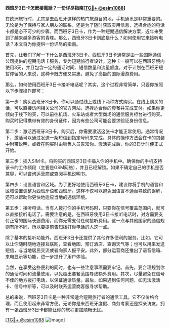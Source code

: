 **西班牙3日卡怎麽接電話？一份详尽指南[[TG💪+ @esim1088](https://t.me/s/esim1088)]**

在欧洲旅行时，尤其是去西班牙这样的热门旅游目的地，手机通讯是非常重要的。无论是为了保持与家人朋友的联系，还是为了随时获取实用信息，选择合适的电话卡都是必不可少的步骤。而西班牙3日卡，作为一种短期通信解决方案，近年来受到了越来越多游客的青睐。那么，西班牙3日卡到底是什么？如何使用它来接听电话？本文将为你提供一份详尽的指南。

首先，让我们了解一下什么是西班牙3日卡。西班牙3日卡通常是由一些国际通信公司提供的短期电话卡服务，专为短期旅行者设计。这种卡一般可以在西班牙境内使用3天，并且包含一定的通话时间、短信数量和流量额度。对于计划在西班牙短暂停留的人来说，这种卡既方便又实惠，避免了高额的国际漫游费用。

那么，如何使用西班牙3日卡接听电话呢？其实，这个过程非常简单，只要你按照以下步骤操作即可：

第一步：购买西班牙3日卡。你可以通过线上或线下两种方式购买。在线上购买的话，可以直接访问相关公司的官方网站，选择适合你的套餐并完成支付。如果你更倾向于线下购买，可以前往机场、火车站或者大型商场的通信服务柜台进行购买。购买时记得携带有效的身份证件，因为有些公司可能会要求验证身份信息。

第二步：激活西班牙3日卡。购买后，你需要激活这张卡才能正常使用。通常情况下，激活可以通过发送一条短信到指定号码来完成。具体的操作方法会在卡的包装中附带说明，或者在购买时由销售人员告知你。激活完成后，你的3日计时便正式开始。

第三步：插入SIM卡。将购买的西班牙3日卡插入你的手机中。确保你的手机支持该卡的工作频段（主要是GSM网络），并且已经解锁。如果不确定自己的手机是否兼容，可以咨询运营商或查阅手机说明书。

第四步：设置语言和区域。为了更好地使用西班牙3日卡，建议你将手机的语言和区域设置调整为西班牙语和西班牙。这样不仅可以避免因语言不通而导致的误解，还可以帮助你更快地适应当地的通信环境。

第五步：接听电话。当有人拨打你的手机号码时，只要你在信号覆盖范围内，就可以直接接听电话了。需要注意的是，在西班牙使用3日卡接听电话时，对方需要支付正常的国际长途费用，而你无需支付任何接听费用。这一点与其他国家的通信规则有所不同，所以要提前告知拨打你电话的人这一点。

除了基本的接听功能外，西班牙3日卡还提供了其他许多便利的服务。比如，它可以让你随时随地连接互联网，查看地图、预订酒店、查询天气等；也可以用来发送短信，与当地居民交流或者向家人报平安。此外，部分运营商还推出了语音信箱、来电显示等功能，进一步提升了用户体验。

当然，在享受这些便利的同时，也有一些注意事项需要牢记。首先，要合理规划你的通话时间和流量使用，以免超出套餐范围导致额外费用。其次，尽量避免在信号不佳的地方拨打电话，以保证通话质量。最后，如果遇到任何问题，如无法激活卡、信号中断等，可以及时联系运营商客服寻求帮助。

总的来说，西班牙3日卡是一种非常适合短期旅行者的通信工具。它不仅价格合理，而且使用起来非常方便。无论你是来西班牙度假、商务考察还是探亲访友，拥有一张西班牙3日卡都能让你的旅程更加顺畅无忧。

[[TG💪+ @esim1088](https://t.me/s/esim1088) ![Image](https://i.postimg.cc/4NQfJmqS/Snipaste-2025-05-13-00-14-12.png)]